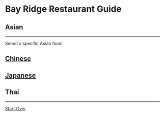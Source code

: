 # Bay Ridge Restaurant Guide
## Asian
---
Select a specific Asian food:
## [Chinese](chinese.md)
## [Japanese](japanese.md)
## Thai
---
[Start Over](../home.md)